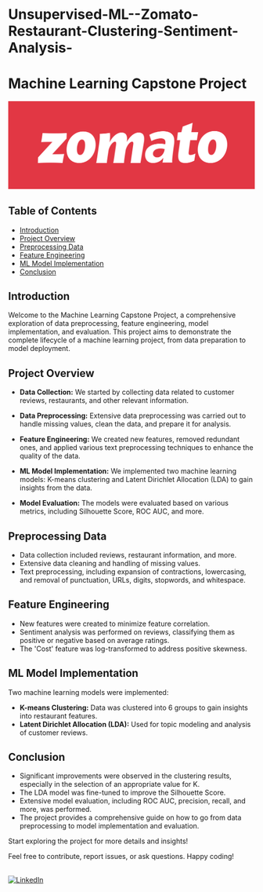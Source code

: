 # Unsupervised-ML--Zomato-Restaurant-Clustering-Sentiment-Analysis-
# Machine Learning Capstone Project

![Project Logo](https://github.com/Nileshkl/Unsupervised-ML--Zomato-Restaurant-Clustering-Sentiment-Analysis-/blob/edef51d6593211578a256d0d16d21fc4ad4d3f6b/zomato-1.png)

## Table of Contents

- [Introduction](#introduction)
- [Project Overview](#project-overview)
- [Preprocessing Data](#preprocessing-data)
- [Feature Engineering](#feature-engineering)
- [ML Model Implementation](#ml-model-implementation)
- [Conclusion](#conclusion)

## Introduction

Welcome to the Machine Learning Capstone Project, a comprehensive exploration of data preprocessing, feature engineering, model implementation, and evaluation. This project aims to demonstrate the complete lifecycle of a machine learning project, from data preparation to model deployment.

## Project Overview

- **Data Collection:** We started by collecting data related to customer reviews, restaurants, and other relevant information.

- **Data Preprocessing:** Extensive data preprocessing was carried out to handle missing values, clean the data, and prepare it for analysis.

- **Feature Engineering:** We created new features, removed redundant ones, and applied various text preprocessing techniques to enhance the quality of the data.

- **ML Model Implementation:** We implemented two machine learning models: K-means clustering and Latent Dirichlet Allocation (LDA) to gain insights from the data.

- **Model Evaluation:** The models were evaluated based on various metrics, including Silhouette Score, ROC AUC, and more.

## Preprocessing Data

- Data collection included reviews, restaurant information, and more.
- Extensive data cleaning and handling of missing values.
- Text preprocessing, including expansion of contractions, lowercasing, and removal of punctuation, URLs, digits, stopwords, and whitespace.

## Feature Engineering

- New features were created to minimize feature correlation.
- Sentiment analysis was performed on reviews, classifying them as positive or negative based on average ratings.
- The 'Cost' feature was log-transformed to address positive skewness.

## ML Model Implementation

Two machine learning models were implemented:

- **K-means Clustering:** Data was clustered into 6 groups to gain insights into restaurant features.
- **Latent Dirichlet Allocation (LDA):** Used for topic modeling and analysis of customer reviews.

## Conclusion

- Significant improvements were observed in the clustering results, especially in the selection of an appropriate value for K.
- The LDA model was fine-tuned to improve the Silhouette Score.
- Extensive model evaluation, including ROC AUC, precision, recall, and more, was performed.
- The project provides a comprehensive guide on how to go from data preprocessing to model implementation and evaluation.

Start exploring the project for more details and insights!

Feel free to contribute, report issues, or ask questions. Happy coding!

<br> [![LinkedIn](https://img.shields.io/badge/linkedin-%230077B5.svg?&style=for-the-badge&logo=linkedin&logoColor=white)](https://www.linkedin.com/in/nileshkumar-lavand/)


